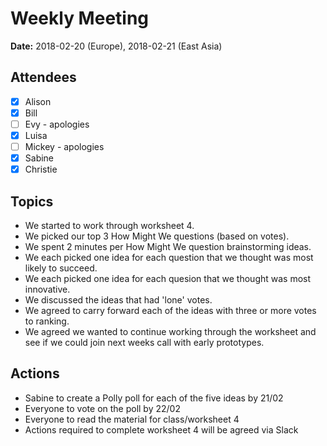 # Weekly Meeting

**Date:** 2018-02-20 (Europe), 2018-02-21 (East Asia)

## Attendees

* [x] Alison
* [x] Bill
* [ ] Evy - apologies
* [x] Luisa
* [ ] Mickey - apologies
* [x] Sabine
* [x] Christie

## Topics

* We started to work through worksheet 4.
* We picked our top 3 How Might We questions (based on votes).
* We spent 2 minutes per How Might We question brainstorming ideas.
* We each picked one idea for each question that we thought was most likely to succeed.
* We each picked one idea for each quesion that we thought was most innovative.
* We discussed the ideas that had 'lone' votes.
* We agreed to carry forward each of the ideas with three or more votes to ranking.
* We agreed we wanted to continue working through the worksheet and see if we could join next weeks call with early prototypes.

## Actions

* Sabine to create a Polly poll for each of the five ideas by 21/02
* Everyone to vote on the poll by 22/02
* Everyone to read the material for class/worksheet 4
* Actions required to complete worksheet 4 will be agreed via Slack
